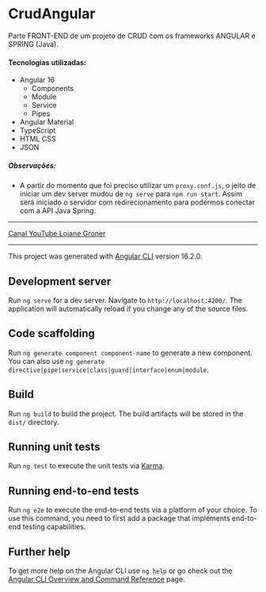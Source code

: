 # CrudAngular

Parte FRONT-END de um projeto de CRUD com os frameworks ANGULAR e SPRING (Java).

#### Tecnologias utilizadas:
- Angular 16
  - Components
  - Module
  - Service
  - Pipes
- Angular Material 
- TypeScript
- HTML CSS
- JSON

##### Observações:
- A partir do momento que foi preciso utilizar um `proxy.conf.js`, o jeito de iniciar um dev server mudou de `ng serve` para `npm run start`. Assim será iniciado o servidor com redirecionamento para podermos conectar com a API Java Spring.

---

[Canal YouTube Loiane Groner](https://www.youtube.com/watch?v=qJnjz8FIs6Q&list=PLGxZ4Rq3BOBpwaVgAPxTxhdX_TfSVlTcY&index=1)

---
This project was generated with [Angular CLI](https://github.com/angular/angular-cli) version 16.2.0.

## Development server

Run `ng serve` for a dev server. Navigate to `http://localhost:4200/`. The application will automatically reload if you change any of the source files.

## Code scaffolding

Run `ng generate component component-name` to generate a new component. You can also use `ng generate directive|pipe|service|class|guard|interface|enum|module`.

## Build

Run `ng build` to build the project. The build artifacts will be stored in the `dist/` directory.

## Running unit tests

Run `ng test` to execute the unit tests via [Karma](https://karma-runner.github.io).

## Running end-to-end tests

Run `ng e2e` to execute the end-to-end tests via a platform of your choice. To use this command, you need to first add a package that implements end-to-end testing capabilities.

## Further help

To get more help on the Angular CLI use `ng help` or go check out the [Angular CLI Overview and Command Reference](https://angular.io/cli) page.
